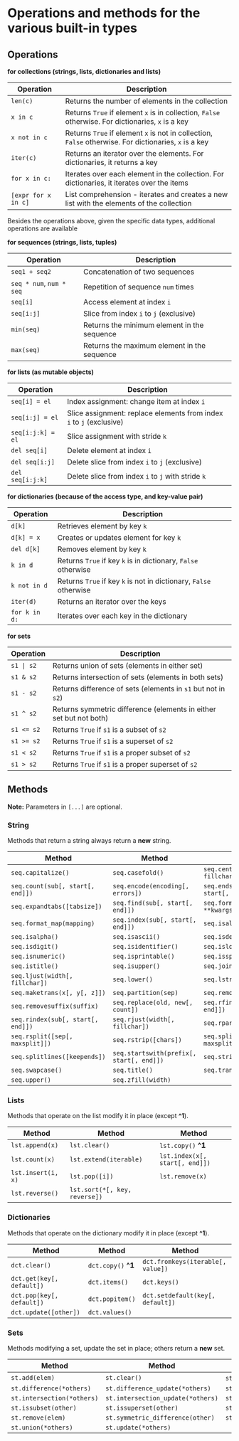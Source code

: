 # Operations and methods for the various built-in types

## Operations 

**for collections (strings, lists, dictionaries and lists)**

| Operation | Description |
|-----------|-------------------------------------------------|
| `len(c)` | Returns the number of elements in the collection |
| `x in c` | Returns `True` if element `x` is in collection, `False` otherwise. For dictionaries, `x` is a key  |
| `x not in c` | Returns `True` if element `x` is not in collection, `False` otherwise. For dictionaries, `x` is a key |
| `iter(c)` | Returns an iterator over the elements. For dictionaries, it returns a key |
| `for x in c:` | Iterates over each element in the collection. For dictionaries, it iterates over the items |
| `[expr for x in c]` | List comprehension - iterates and creates a new list with the elements of the collection |

Besides the operations above, given the specific data types, additional operations are available

**for sequences (strings, lists, tuples)**

| Operation | Description |
|-----------|-----------------------------------------------------------------------|
| `seq1 + seq2` | Concatenation of two sequences |
| `seq * num`, `num * seq` | Repetition of sequence `num` times |
| `seq[i]` | Access element at index `i` |
| `seq[i:j]` | Slice from index `i` to `j` (exclusive) |
| `min(seq)` | Returns the minimum element in the sequence |
| `max(seq)` | Returns the maximum element in the sequence |


**for lists (as mutable objects)**

| Operation | Description |
|-----------|------------------------------------------------|
| `seq[i] = el` | Index assignment: change item at index `i` |
| `seq[i:j] = el` | Slice assignment: replace elements from index `i` to `j` (exclusive) |
| `seq[i:j:k] = el` | Slice assignment with stride `k` |
| `del seq[i]` | Delete element at index `i` |
| `del seq[i:j]` | Delete slice from index `i` to `j` (exclusive) |
| `del seq[i:j:k]` | Delete slice from index `i` to `j` with stride `k` |

**for dictionaries (because of the access type, and key-value pair)**

| Operation | Description |
|-----------|---------------------------------------------------------------------|
| `d[k]` | Retrieves element by key `k` |
| `d[k] = x` | Creates or updates element for key `k` |
| `del d[k]` | Removes element by key `k` |
| `k in d` | Returns `True` if key `k` is in dictionary, `False` otherwise |
| `k not in d` | Returns `True` if key `k` is not in dictionary, `False` otherwise |
| `iter(d)` | Returns an iterator over the keys |
| `for k in d:` | Iterates over each key in the dictionary |


**for sets**

| Operation | Description |
|-----------|--------------------------------------------------------------------|
| `s1 \| s2` | Returns union of sets (elements in either set) |
| `s1 & s2` | Returns intersection of sets (elements in both sets) |
| `s1 - s2` | Returns difference of sets (elements in `s1` but not in `s2`) |
| `s1 ^ s2` | Returns symmetric difference (elements in either set but not both) |
| `s1 <= s2` | Returns `True` if `s1` is a subset of `s2` |
| `s1 >= s2` | Returns `True` if `s1` is a superset of `s2` |
| `s1 < s2` | Returns `True` if `s1` is a proper subset of `s2` |
| `s1 > s2` | Returns `True` if `s1` is a proper superset of `s2` |


## Methods 

**Note:** Parameters in `[...]` are optional.

### String

Methods that return a string always return a **new** string.

| **Method** | **Method** | **Method** |
|--------|--------|--------|
| `seq.capitalize()`                | `seq.casefold()`                         | `seq.center(width[, fillchar])`        |
| `seq.count(sub[, start[, end]])`  | `seq.encode(encoding[, errors])`         | `seq.endswith(suffix[, start[, end]])` |
| `seq.expandtabs([tabsize])`       | `seq.find(sub[, start[, end]])`          | `seq.format(*args, **kwargs)`          |
| `seq.format_map(mapping)`         | `seq.index(sub[, start[, end]])`         | `seq.isalnum()`                        |
| `seq.isalpha()`                   | `seq.isascii()`                          | `seq.isdecimal()`                      |
| `seq.isdigit()`                   | `seq.isidentifier()`                     | `seq.islower()`                        |
| `seq.isnumeric()`                 | `seq.isprintable()`                      | `seq.isspace()`                        |
| `seq.istitle()`                   | `seq.isupper()`                          | `seq.join(iterable)`                   |
| `seq.ljust(width[, fillchar])`    | `seq.lower()`                            | `seq.lstrip([chars])`                  |
| `seq.maketrans(x[, y[, z]])`      | `seq.partition(sep)`                     | `seq.removeprefix(prefix)`             |
| `seq.removesuffix(suffix)`        | `seq.replace(old, new[, count])`         | `seq.rfind(sub[, start[, end]])`       |
| `seq.rindex(sub[, start[, end]])` | `seq.rjust(width[, fillchar])`           | `seq.rpartition(sep)`                  |
| `seq.rsplit([sep[, maxsplit]])`   | `seq.rstrip([chars])`                    | `seq.split([sep[, maxsplit]])`         |
| `seq.splitlines([keepends])`      | `seq.startswith(prefix[, start[, end]])` | `seq.strip([chars])`                   |
| `seq.swapcase()`                  | `seq.title()`                            | `seq.translate(table)`                 |
| `seq.upper()`                     | `seq.zfill(width)`                       |                                        |


### Lists

Methods that operate on the list modify it in place (except **^1**).


| **Method** | **Method** | **Method** |
| ------------------ | ----------------------------- | ------------------------------ |
| `lst.append(x)`    | `lst.clear()`                 | `lst.copy()` **^1**            |
| `lst.count(x)`     | `lst.extend(iterable)`        | `lst.index(x[, start[, end]])` |
| `lst.insert(i, x)` | `lst.pop([i])`                | `lst.remove(x)`                |
| `lst.reverse()`    | `lst.sort(*[, key, reverse])` |                                |


### Dictionaries

Methods that operate on the dictionary modify it in place (except **^1**).


| **Method** | **Method** | **Method** |
| ------------------------- | --------------- | --------------------------------- |
| `dct.clear()`             | `dct.copy()`  **^1**  | `dct.fromkeys(iterable[, value])` |
| `dct.get(key[, default])` | `dct.items()`   | `dct.keys()`                      |
| `dct.pop(key[, default])` | `dct.popitem()` | `dct.setdefault(key[, default])`  |
| `dct.update([other])`     | `dct.values()`  |                                   |


### Sets

Methods modifying a set, update the set in place; others return a **new** set.

| **Method** | **Method** | **Method** |
| -------------------------- | --------------------------------- | --------------------------------------- |
| `st.add(elem)`             | `st.clear()`                      | `st.copy()`  except **^1**                             |
| `st.difference(*others)`   | `st.difference_update(*others)`   | `st.discard(elem)`                      |
| `st.intersection(*others)` | `st.intersection_update(*others)` | `st.isdisjoint(other)`                  |
| `st.issubset(other)`       | `st.issuperset(other)`            | `st.pop()`                              |
| `st.remove(elem)`          | `st.symmetric_difference(other)`  | `st.symmetric_difference_update(other)` |
| `st.union(*others)`        | `st.update(*others)`              |                                         |


